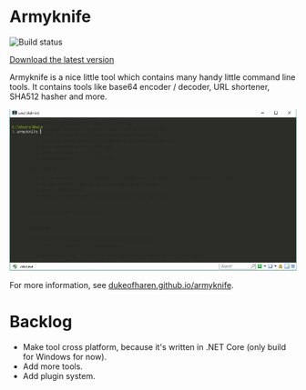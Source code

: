 # Armyknife

![Build status](https://ci.appveyor.com/api/projects/status/1yi3hbdugvqeya31?svg=true)

[Download the latest version](https://github.com/dukeofharen/armyknife/releases/latest)

Armyknife is a nice little tool which contains many handy little command line tools. It contains tools like base64 encoder / decoder, URL shortener, SHA512 hasher and more.

![Example](media/ex_base64encode.gif)

For more information, see [dukeofharen.github.io/armyknife](https://dukeofharen.github.io/armyknife).

# Backlog
- Make tool cross platform, because it's written in .NET Core (only build for Windows for now).
- Add more tools.
- Add plugin system.